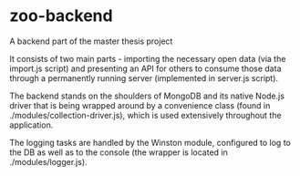 # zoo-backend
A backend part of the master thesis project

It consists of two main parts - importing the necessary open data (via the import.js script) and presenting an API for others to consume those data through a permanently running server (implemented in server.js script).

The backend stands on the shoulders of MongoDB and its native Node.js driver that is being wrapped around by a convenience class (found in ./modules/collection-driver.js), which is used extensively throughout the application.

The logging tasks are handled by the Winston module, configured to log to the DB as well as to the console (the wrapper is located in ./modules/logger.js).
